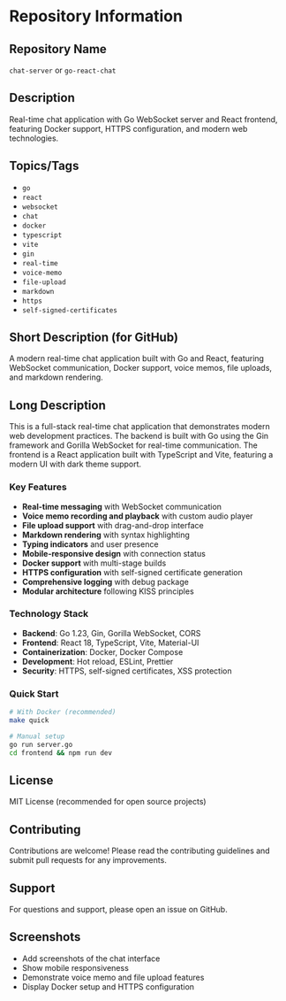 # Repository Information

## Repository Name
`chat-server` or `go-react-chat`

## Description
Real-time chat application with Go WebSocket server and React frontend, featuring Docker support, HTTPS configuration, and modern web technologies.

## Topics/Tags
- `go`
- `react`
- `websocket`
- `chat`
- `docker`
- `typescript`
- `vite`
- `gin`
- `real-time`
- `voice-memo`
- `file-upload`
- `markdown`
- `https`
- `self-signed-certificates`

## Short Description (for GitHub)
A modern real-time chat application built with Go and React, featuring WebSocket communication, Docker support, voice memos, file uploads, and markdown rendering.

## Long Description
This is a full-stack real-time chat application that demonstrates modern web development practices. The backend is built with Go using the Gin framework and Gorilla WebSocket for real-time communication. The frontend is a React application built with TypeScript and Vite, featuring a modern UI with dark theme support.

### Key Features
- **Real-time messaging** with WebSocket communication
- **Voice memo recording and playback** with custom audio player
- **File upload support** with drag-and-drop interface
- **Markdown rendering** with syntax highlighting
- **Typing indicators** and user presence
- **Mobile-responsive design** with connection status
- **Docker support** with multi-stage builds
- **HTTPS configuration** with self-signed certificate generation
- **Comprehensive logging** with debug package
- **Modular architecture** following KISS principles

### Technology Stack
- **Backend**: Go 1.23, Gin, Gorilla WebSocket, CORS
- **Frontend**: React 18, TypeScript, Vite, Material-UI
- **Containerization**: Docker, Docker Compose
- **Development**: Hot reload, ESLint, Prettier
- **Security**: HTTPS, self-signed certificates, XSS protection

### Quick Start
```bash
# With Docker (recommended)
make quick

# Manual setup
go run server.go
cd frontend && npm run dev
```

## License
MIT License (recommended for open source projects)

## Contributing
Contributions are welcome! Please read the contributing guidelines and submit pull requests for any improvements.

## Support
For questions and support, please open an issue on GitHub.

## Screenshots
- Add screenshots of the chat interface
- Show mobile responsiveness
- Demonstrate voice memo and file upload features
- Display Docker setup and HTTPS configuration
